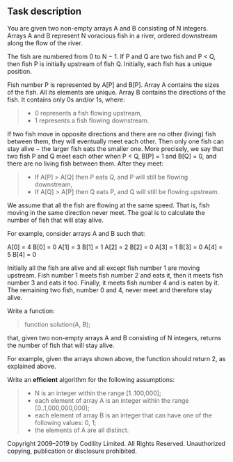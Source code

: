 ## Task description

You are given two non-empty arrays A and B consisting of N integers. Arrays A and B represent N voracious fish in a river, ordered downstream along the flow of the river.

The fish are numbered from 0 to N − 1. If P and Q are two fish and P < Q, then fish P is initially upstream of fish Q. Initially, each fish has a unique position.

Fish number P is represented by A\[P\] and B\[P\]. Array A contains the sizes of the fish. All its elements are unique. Array B contains the directions of the fish. It contains only 0s and/or 1s, where:

> *   0 represents a fish flowing upstream,
> *   1 represents a fish flowing downstream.

If two fish move in opposite directions and there are no other (living) fish between them, they will eventually meet each other. Then only one fish can stay alive − the larger fish eats the smaller one. More precisely, we say that two fish P and Q meet each other when P < Q, B\[P\] = 1 and B\[Q\] = 0, and there are no living fish between them. After they meet:

> *   If A\[P\] > A\[Q\] then P eats Q, and P will still be flowing downstream,
> *   If A\[Q\] > A\[P\] then Q eats P, and Q will still be flowing upstream.

We assume that all the fish are flowing at the same speed. That is, fish moving in the same direction never meet. The goal is to calculate the number of fish that will stay alive.

For example, consider arrays A and B such that:

A\[0\] = 4 B\[0\] = 0 A\[1\] = 3 B\[1\] = 1 A\[2\] = 2 B\[2\] = 0 A\[3\] = 1 B\[3\] = 0 A\[4\] = 5 B\[4\] = 0

Initially all the fish are alive and all except fish number 1 are moving upstream. Fish number 1 meets fish number 2 and eats it, then it meets fish number 3 and eats it too. Finally, it meets fish number 4 and is eaten by it. The remaining two fish, number 0 and 4, never meet and therefore stay alive.

Write a function:

> function solution(A, B);

that, given two non-empty arrays A and B consisting of N integers, returns the number of fish that will stay alive.

For example, given the arrays shown above, the function should return 2, as explained above.

Write an ****efficient**** algorithm for the following assumptions:

> *   N is an integer within the range \[1..100,000\];
> *   each element of array A is an integer within the range \[0..1,000,000,000\];
> *   each element of array B is an integer that can have one of the following values: 0, 1;
> *   the elements of A are all distinct.

Copyright 2009–2019 by Codility Limited. All Rights Reserved. Unauthorized copying, publication or disclosure prohibited.